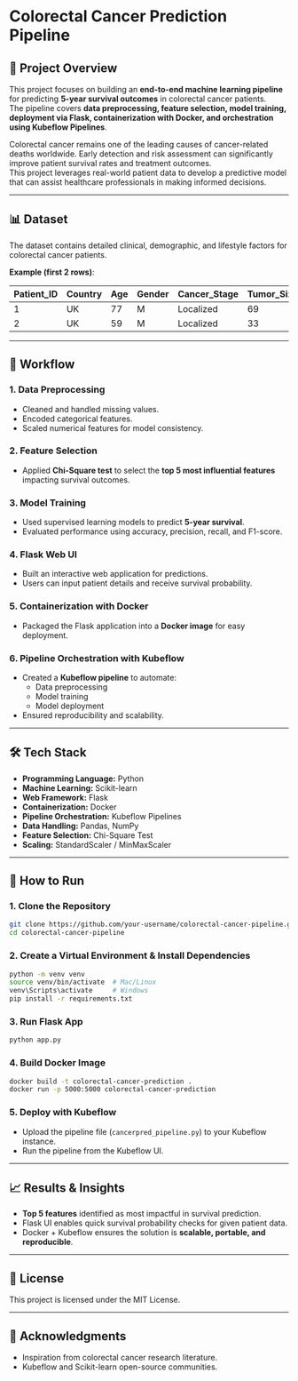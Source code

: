 # Colorectal Cancer Prediction Pipeline

## 📌 Project Overview
This project focuses on building an **end-to-end machine learning pipeline** for predicting **5-year survival outcomes** in colorectal cancer patients.  
The pipeline covers **data preprocessing, feature selection, model training, deployment via Flask, containerization with Docker, and orchestration using Kubeflow Pipelines**.

Colorectal cancer remains one of the leading causes of cancer-related deaths worldwide. Early detection and risk assessment can significantly improve patient survival rates and treatment outcomes.  
This project leverages real-world patient data to develop a predictive model that can assist healthcare professionals in making informed decisions.

---

## 📊 Dataset
The dataset contains detailed clinical, demographic, and lifestyle factors for colorectal cancer patients.

**Example (first 2 rows)**:

| Patient_ID | Country | Age | Gender | Cancer_Stage | Tumor_Size_mm | Family_History | Smoking_History | Alcohol_Consumption | Obesity_BMI | Diet_Risk | Physical_Activity | Diabetes | Inflammatory_Bowel_Disease | Genetic_Mutation | Screening_History | Early_Detection | Treatment_Type | Survival_5_years | Mortality | Healthcare_Costs | Incidence_Rate_per_100K | Mortality_Rate_per_100K | Urban_or_Rural | Economic_Classification | Healthcare_Access | Insurance_Status | Survival_Prediction |
|------------|---------|-----|--------|--------------|---------------|----------------|-----------------|---------------------|-------------|-----------|-------------------|----------|----------------------------|------------------|-------------------|-----------------|----------------|------------------|----------|------------------|-------------------------|-------------------------|----------------|------------------------|-------------------|-----------------|---------------------|
| 1          | UK      | 77  | M      | Localized    | 69            | No             | No              | Yes                 | Overweight  | Low       | Low               | No       | No                         | No               | Regular           | Yes             | Combination    | Yes              | No       | 54413            | 50                      | 5                       | Urban          | Developed              | Moderate          | Insured         | Yes                 |
| 2          | UK      | 59  | M      | Localized    | 33            | No             | No              | No                  | Overweight  | Moderate  | Low               | No       | No                         | No               | Regular           | No              | Chemotherapy   | Yes              | No       | 76553            | 37                      | 25                      | Urban          | Developing             | High              | Uninsured       | Yes                 |

---

## 🧪 Workflow

### 1. **Data Preprocessing**
- Cleaned and handled missing values.
- Encoded categorical features.
- Scaled numerical features for model consistency.

### 2. **Feature Selection**
- Applied **Chi-Square test** to select the **top 5 most influential features** impacting survival outcomes.

### 3. **Model Training**
- Used supervised learning models to predict **5-year survival**.
- Evaluated performance using accuracy, precision, recall, and F1-score.

### 4. **Flask Web UI**
- Built an interactive web application for predictions.
- Users can input patient details and receive survival probability.

### 5. **Containerization with Docker**
- Packaged the Flask application into a **Docker image** for easy deployment.

### 6. **Pipeline Orchestration with Kubeflow**
- Created a **Kubeflow pipeline** to automate:
  - Data preprocessing
  - Model training
  - Model deployment
- Ensured reproducibility and scalability.

---

## 🛠 Tech Stack
- **Programming Language:** Python
- **Machine Learning:** Scikit-learn
- **Web Framework:** Flask
- **Containerization:** Docker
- **Pipeline Orchestration:** Kubeflow Pipelines
- **Data Handling:** Pandas, NumPy
- **Feature Selection:** Chi-Square Test
- **Scaling:** StandardScaler / MinMaxScaler

---

## 🚀 How to Run

### 1. Clone the Repository
```bash
git clone https://github.com/your-username/colorectal-cancer-pipeline.git
cd colorectal-cancer-pipeline
```

### 2. Create a Virtual Environment & Install Dependencies
```bash
python -m venv venv
source venv/bin/activate  # Mac/Linux
venv\Scripts\activate     # Windows
pip install -r requirements.txt
```

### 3. Run Flask App
```bash
python app.py
```

### 4. Build Docker Image
```bash
docker build -t colorectal-cancer-prediction .
docker run -p 5000:5000 colorectal-cancer-prediction
```

### 5. Deploy with Kubeflow
- Upload the pipeline file (`cancerpred_pipeline.py`) to your Kubeflow instance.
- Run the pipeline from the Kubeflow UI.

---

## 📈 Results & Insights
- **Top 5 features** identified as most impactful in survival prediction.
- Flask UI enables quick survival probability checks for given patient data.
- Docker + Kubeflow ensures the solution is **scalable, portable, and reproducible**.

---

## 📜 License
This project is licensed under the MIT License.

---

## 🤝 Acknowledgments
- Inspiration from colorectal cancer research literature.
- Kubeflow and Scikit-learn open-source communities.
